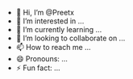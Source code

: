 - 👋 Hi, I’m @Preetx
- 👀 I’m interested in ...
- 🌱 I’m currently learning ...
- 💞️ I’m looking to collaborate on ...
- 📫 How to reach me ...
- 😄 Pronouns: ...
- ⚡ Fun fact: ...

<!---
Preetx/Preetx is a ✨ special ✨ repository because its `README.md` (this file) appears on your GitHub profile.
You can click the Preview link to take a look at your changes.
--->
